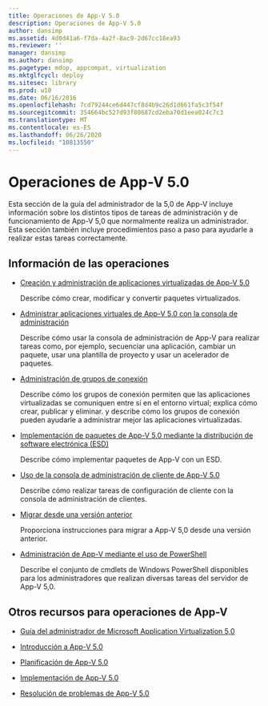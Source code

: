 ```yaml
---
title: Operaciones de App-V 5.0
description: Operaciones de App-V 5.0
author: dansimp
ms.assetid: 4d0d41a6-f7da-4a2f-8ac9-2d67cc18ea93
ms.reviewer: ''
manager: dansimp
ms.author: dansimp
ms.pagetype: mdop, appcompat, virtualization
ms.mktglfcycl: deploy
ms.sitesec: library
ms.prod: w10
ms.date: 06/16/2016
ms.openlocfilehash: 7cd79244ce6d447cf8d4b9c26d1d661fa5c3f54f
ms.sourcegitcommit: 354664bc527d93f80687cd2eba70d1eea024c7c3
ms.translationtype: MT
ms.contentlocale: es-ES
ms.lasthandoff: 06/26/2020
ms.locfileid: "10813550"
---
```

# Operaciones de App-V 5.0


Esta sección de la guía del administrador de la 5,0 de App-V incluye información sobre los distintos tipos de tareas de administración y de funcionamiento de App-V 5,0 que normalmente realiza un administrador. Esta sección también incluye procedimientos paso a paso para ayudarle a realizar estas tareas correctamente.

## Información de las operaciones


-   [Creación y administración de aplicaciones virtualizadas de App-V 5.0](creating-and-managing-app-v-50-virtualized-applications.md)

    Describe cómo crear, modificar y convertir paquetes virtualizados.

-   [Administrar aplicaciones virtuales de App-V 5.0 con la consola de administración](administering-app-v-50-virtual-applications-by-using-the-management-console.md)

    Describe cómo usar la consola de administración de App-V para realizar tareas como, por ejemplo, secuenciar una aplicación, cambiar un paquete, usar una plantilla de proyecto y usar un acelerador de paquetes.

-   [Administración de grupos de conexión](managing-connection-groups.md)

    Describe cómo los grupos de conexión permiten que las aplicaciones virtualizadas se comuniquen entre sí en el entorno virtual; explica cómo crear, publicar y eliminar. y describe cómo los grupos de conexión pueden ayudarle a administrar mejor las aplicaciones virtualizadas.

-   [Implementación de paquetes de App-V 5.0 mediante la distribución de software electrónica (ESD)](deploying-app-v-50-packages-by-using-electronic-software-distribution--esd-.md)

    Describe cómo implementar paquetes de App-V con un ESD.

-   [Uso de la consola de administración de cliente de App-V 5.0](using-the-app-v-50-client-management-console.md)

    Describe cómo realizar tareas de configuración de cliente con la consola de administración de clientes.

-   [Migrar desde una versión anterior](migrating-from-a-previous-version-app-v-50.md)

    Proporciona instrucciones para migrar a App-V 5,0 desde una versión anterior.

-   [Administración de App-V mediante el uso de PowerShell](administering-app-v-by-using-powershell.md)

    Describe el conjunto de cmdlets de Windows PowerShell disponibles para los administradores que realizan diversas tareas del servidor de App-V 5,0.






## Otros recursos para operaciones de App-V


-   [Guía del administrador de Microsoft Application Virtualization 5,0](microsoft-application-virtualization-50-administrators-guide.md)

-   [Introducción a App-V 5.0](getting-started-with-app-v-50--rtm.md)

-   [Planificación de App-V 5.0](planning-for-app-v-50-rc.md)

-   [Implementación de App-V 5.0](deploying-app-v-50.md)

-   [Resolución de problemas de App-V 5.0](troubleshooting-app-v-50.md)

 

 





